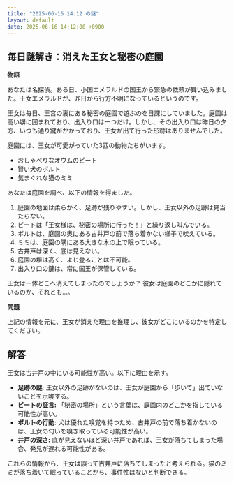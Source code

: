 ```yaml
---
title: "2025-06-16 14:12 の謎"
layout: default
date: 2025-06-16 14:12:00 +0900
---
```

## 毎日謎解き：消えた王女と秘密の庭園

**物語**

あなたは名探偵。ある日、小国エメラルドの国王から緊急の依頼が舞い込みました。王女エメラルドが、昨日から行方不明になっているというのです。

王女は毎日、王宮の裏にある秘密の庭園で遊ぶのを日課にしていました。庭園は高い塀に囲まれており、出入り口は一つだけ。しかし、その出入り口は昨日の夕方、いつも通り鍵がかかっており、王女が出て行った形跡はありませんでした。

庭園には、王女が可愛がっていた3匹の動物たちがいます。
*   おしゃべりなオウムのピート
*   賢い犬のボルト
*   気まぐれな猫のミミ

あなたは庭園を調べ、以下の情報を得ました。

1.  庭園の地面は柔らかく、足跡が残りやすい。しかし、王女以外の足跡は見当たらない。
2.  ピートは「王女様は、秘密の場所に行った！」と繰り返し叫んでいる。
3.  ボルトは、庭園の奥にある古井戸の前で落ち着かない様子で吠えている。
4.  ミミは、庭園の隅にある大きな木の上で眠っている。
5.  古井戸は深く、底は見えない。
6.  庭園の塀は高く、よじ登ることは不可能。
7.  出入り口の鍵は、常に国王が保管している。

王女は一体どこへ消えてしまったのでしょうか？ 彼女は庭園のどこかに隠れているのか、それとも…。

**問題**

上記の情報を元に、王女が消えた理由を推理し、彼女がどこにいるのかを特定してください。

## 解答

王女は古井戸の中にいる可能性が高い。以下に理由を示す。

*   **足跡の謎:** 王女以外の足跡がないのは、王女が庭園から「歩いて」出ていないことを示唆する。
*   **ピートの証言:** 「秘密の場所」という言葉は、庭園内のどこかを指している可能性が高い。
*   **ボルトの行動:** 犬は優れた嗅覚を持つため、古井戸の前で落ち着かないのは、王女の匂いを嗅ぎ取っている可能性が高い。
*   **井戸の深さ:** 底が見えないほど深い井戸であれば、王女が落ちてしまった場合、発見が遅れる可能性がある。

これらの情報から、王女は誤って古井戸に落ちてしまったと考えられる。猫のミミが落ち着いて眠っていることから、事件性はないと判断できる。
